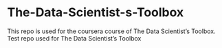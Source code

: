 The-Data-Scientist-s-Toolbox
============================

This repo is used for the coursera course of The Data Scientist’s Toolbox.
Test repo used for The Data Scientist’s Toolbox
